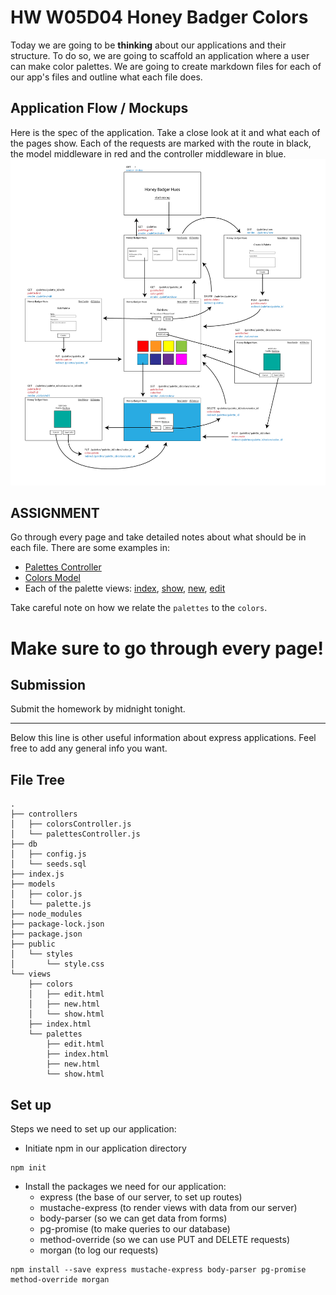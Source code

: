 # HW W05D04 Honey Badger Colors

Today we are going to be **thinking** about our applications and their structure. To do so, we are going to scaffold an application where a user can make color palettes. We are going to create markdown files for each of our app's files and outline what each file does. 

## Application Flow / Mockups
Here is the spec of the application. Take a close look at it and what each of the pages show. Each of the requests are marked with the route in black, the model middleware in red and the controller middleware in blue.
![app spec](./assets/app_spec.png)

## ASSIGNMENT
Go through every page and take detailed notes about what should be in each file. There are some examples in:
- [Palettes Controller](./controllers/palettesController.js.md)
- [Colors Model](./models/palette.js.md)
- Each of the palette views: [index](./views/palettes/index.html.md), [show](./views/palettes/show.html.md), [new](./views/palettes/new.html.md), [edit](./views/palettes/edit.html.md)

Take careful note on how we relate the `palettes` to the `colors`.

# Make sure to go through every page!

## Submission
Submit the homework by midnight tonight.

---
Below this line is other useful information about express applications. Feel free to add any general info you want.

## File Tree
```
.
├── controllers
│   ├── colorsController.js
│   └── palettesController.js
├── db
│   ├── config.js
│   └── seeds.sql
├── index.js
├── models
│   ├── color.js
│   └── palette.js
├── node_modules
├── package-lock.json
├── package.json
├── public
│   └── styles
│       └── style.css
└── views
    ├── colors
    │   ├── edit.html
    │   ├── new.html
    │   └── show.html
    ├── index.html
    └── palettes
        ├── edit.html
        ├── index.html
        ├── new.html
        └── show.html
```

## Set up

Steps we need to set up our application:

- Initiate npm in our application directory
```
npm init
```
- Install the packages we need for our application:
  - express (the base of our server, to set up routes)
  - mustache-express (to render views with data from our server)
  - body-parser (so we can get data from forms)
  - pg-promise (to make queries to our database)
  - method-override (so we can use PUT and DELETE requests)
  - morgan (to log our requests)
```
npm install --save express mustache-express body-parser pg-promise method-override morgan
```

